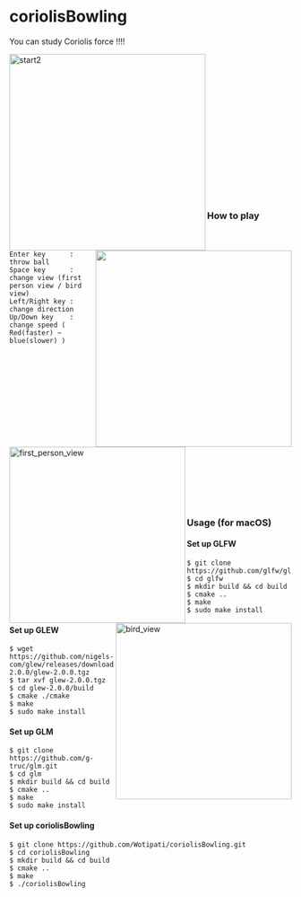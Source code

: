 # coriolisBowling

You can study Coriolis force !!!!


<img height="350" align="left" alt="start2" src="https://user-images.githubusercontent.com/26996041/27760733-ec2b2af6-5e89-11e7-9db8-61704ac9a62a.png">
<img height="350" align="right" src="https://user-images.githubusercontent.com/26996041/33806611-38fc118e-de0e-11e7-8726-a447a069253d.gif">

<br />
<br />
<br />
<br />
<br />
<br />
<br />
<br />
<br />
<br />
<br />
<br />
<br />
<br />
<br />

### How to play  

    Enter key      : throw ball  
    Space key      : change view (first person view / bird view)  
    Left/Right key : change direction  
    Up/Down key    : change speed ( Red(faster) ~ blue(slower) )


<img height="314" align="left" alt="first_person_view" src="https://user-images.githubusercontent.com/26996041/27760712-5f307cd2-5e89-11e7-8f17-9eae299248ef.png">
<img height="314" align="right" alt="bird_view" src="https://user-images.githubusercontent.com/26996041/27760717-70e6c652-5e89-11e7-9fcd-64953acbd228.png">

<br />
<br />
<br />
<br />
<br />
<br />
<br />
<br />
<br />
<br />
<br />
<br />
<br />
<br />
<br />

### Usage (for macOS)
#### Set up GLFW
```
$ git clone https://github.com/glfw/glfw.git    
$ cd glfw                                       
$ mkdir build && cd build                      
$ cmake ..                                      
$ make                                       
$ sudo make install                             
```

#### Set up GLEW
```
$ wget https://github.com/nigels-com/glew/releases/download/glew-2.0.0/glew-2.0.0.tgz
$ tar xvf glew-2.0.0.tgz
$ cd glew-2.0.0/build
$ cmake ./cmake
$ make
$ sudo make install
```


#### Set up GLM
```
$ git clone https://github.com/g-truc/glm.git
$ cd glm
$ mkdir build && cd build
$ cmake ..
$ make
$ sudo make install
```
#### Set up coriolisBowling
```
$ git clone https://github.com/Wotipati/coriolisBowling.git
$ cd coriolisBowling
$ mkdir build && cd build
$ cmake ..
$ make
$ ./coriolisBowling
```
